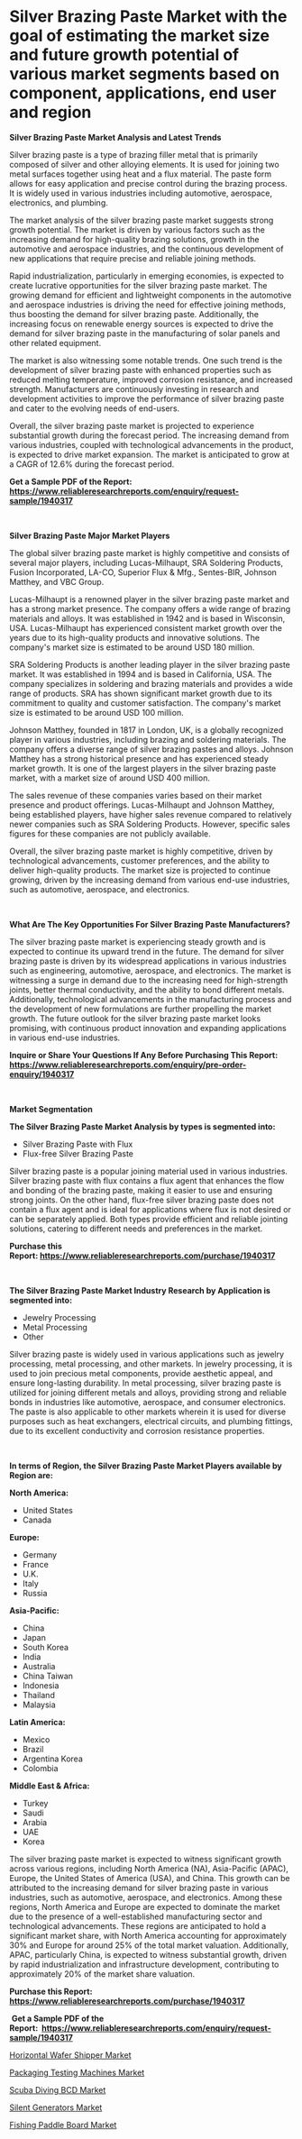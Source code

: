 <p><h1>Silver Brazing Paste Market with the goal of estimating the market size and future growth potential of various market segments based on component, applications, end user and region</h1></p><p><strong>Silver Brazing Paste Market Analysis and Latest Trends</strong></p>
<p><p>Silver brazing paste is a type of brazing filler metal that is primarily composed of silver and other alloying elements. It is used for joining two metal surfaces together using heat and a flux material. The paste form allows for easy application and precise control during the brazing process. It is widely used in various industries including automotive, aerospace, electronics, and plumbing.</p><p>The market analysis of the silver brazing paste market suggests strong growth potential. The market is driven by various factors such as the increasing demand for high-quality brazing solutions, growth in the automotive and aerospace industries, and the continuous development of new applications that require precise and reliable joining methods.</p><p>Rapid industrialization, particularly in emerging economies, is expected to create lucrative opportunities for the silver brazing paste market. The growing demand for efficient and lightweight components in the automotive and aerospace industries is driving the need for effective joining methods, thus boosting the demand for silver brazing paste. Additionally, the increasing focus on renewable energy sources is expected to drive the demand for silver brazing paste in the manufacturing of solar panels and other related equipment.</p><p>The market is also witnessing some notable trends. One such trend is the development of silver brazing paste with enhanced properties such as reduced melting temperature, improved corrosion resistance, and increased strength. Manufacturers are continuously investing in research and development activities to improve the performance of silver brazing paste and cater to the evolving needs of end-users.</p><p>Overall, the silver brazing paste market is projected to experience substantial growth during the forecast period. The increasing demand from various industries, coupled with technological advancements in the product, is expected to drive market expansion. The market is anticipated to grow at a CAGR of 12.6% during the forecast period.</p></p>
<p><strong>Get a Sample PDF of the Report:&nbsp; <a href="https://www.reliableresearchreports.com/enquiry/request-sample/1940317">https://www.reliableresearchreports.com/enquiry/request-sample/1940317</a></strong></p>
<p>&nbsp;</p>
<p><strong>Silver Brazing Paste Major Market Players</strong></p>
<p><p>The global silver brazing paste market is highly competitive and consists of several major players, including Lucas-Milhaupt, SRA Soldering Products, Fusion Incorporated, LA-CO, Superior Flux & Mfg., Sentes-BIR, Johnson Matthey, and VBC Group.</p><p>Lucas-Milhaupt is a renowned player in the silver brazing paste market and has a strong market presence. The company offers a wide range of brazing materials and alloys. It was established in 1942 and is based in Wisconsin, USA. Lucas-Milhaupt has experienced consistent market growth over the years due to its high-quality products and innovative solutions. The company's market size is estimated to be around USD 180 million.</p><p>SRA Soldering Products is another leading player in the silver brazing paste market. It was established in 1994 and is based in California, USA. The company specializes in soldering and brazing materials and provides a wide range of products. SRA has shown significant market growth due to its commitment to quality and customer satisfaction. The company's market size is estimated to be around USD 100 million.</p><p>Johnson Matthey, founded in 1817 in London, UK, is a globally recognized player in various industries, including brazing and soldering materials. The company offers a diverse range of silver brazing pastes and alloys. Johnson Matthey has a strong historical presence and has experienced steady market growth. It is one of the largest players in the silver brazing paste market, with a market size of around USD 400 million.</p><p>The sales revenue of these companies varies based on their market presence and product offerings. Lucas-Milhaupt and Johnson Matthey, being established players, have higher sales revenue compared to relatively newer companies such as SRA Soldering Products. However, specific sales figures for these companies are not publicly available.</p><p>Overall, the silver brazing paste market is highly competitive, driven by technological advancements, customer preferences, and the ability to deliver high-quality products. The market size is projected to continue growing, driven by the increasing demand from various end-use industries, such as automotive, aerospace, and electronics.</p></p>
<p>&nbsp;</p>
<p><strong>What Are The Key Opportunities For Silver Brazing Paste Manufacturers?</strong></p>
<p><p>The silver brazing paste market is experiencing steady growth and is expected to continue its upward trend in the future. The demand for silver brazing paste is driven by its widespread applications in various industries such as engineering, automotive, aerospace, and electronics. The market is witnessing a surge in demand due to the increasing need for high-strength joints, better thermal conductivity, and the ability to bond different metals. Additionally, technological advancements in the manufacturing process and the development of new formulations are further propelling the market growth. The future outlook for the silver brazing paste market looks promising, with continuous product innovation and expanding applications in various end-use industries.</p></p>
<p><strong>Inquire or Share Your Questions If Any Before Purchasing This Report: <a href="https://www.reliableresearchreports.com/enquiry/pre-order-enquiry/1940317">https://www.reliableresearchreports.com/enquiry/pre-order-enquiry/1940317</a></strong></p>
<p>&nbsp;</p>
<p><strong>Market Segmentation</strong></p>
<p><strong>The Silver Brazing Paste Market Analysis by types is segmented into:</strong></p>
<p><ul><li>Silver Brazing Paste with Flux</li><li>Flux-free Silver Brazing Paste</li></ul></p>
<p><p>Silver brazing paste is a popular joining material used in various industries. Silver brazing paste with flux contains a flux agent that enhances the flow and bonding of the brazing paste, making it easier to use and ensuring strong joints. On the other hand, flux-free silver brazing paste does not contain a flux agent and is ideal for applications where flux is not desired or can be separately applied. Both types provide efficient and reliable jointing solutions, catering to different needs and preferences in the market.</p></p>
<p><strong>Purchase this Report:&nbsp;<a href="https://www.reliableresearchreports.com/purchase/1940317">https://www.reliableresearchreports.com/purchase/1940317</a></strong></p>
<p>&nbsp;</p>
<p><strong>The Silver Brazing Paste Market Industry Research by Application is segmented into:</strong></p>
<p><ul><li>Jewelry Processing</li><li>Metal Processing</li><li>Other</li></ul></p>
<p><p>Silver brazing paste is widely used in various applications such as jewelry processing, metal processing, and other markets. In jewelry processing, it is used to join precious metal components, provide aesthetic appeal, and ensure long-lasting durability. In metal processing, silver brazing paste is utilized for joining different metals and alloys, providing strong and reliable bonds in industries like automotive, aerospace, and consumer electronics. The paste is also applicable to other markets wherein it is used for diverse purposes such as heat exchangers, electrical circuits, and plumbing fittings, due to its excellent conductivity and corrosion resistance properties.</p></p>
<p>&nbsp;</p>
<p><strong>In terms of Region, the Silver Brazing Paste Market Players available by Region are:</strong></p>
<p>
    <p> <strong> North America: </strong>
        <ul>
            <li>United States</li>
            <li>Canada</li>
        </ul>
        </p> 
    <p> <strong> Europe: </strong>
        <ul>
            <li>Germany</li>
            <li>France</li>
            <li>U.K.</li>
            <li>Italy</li>
            <li>Russia</li>
        </ul>
        </p> 
    <p> <strong> Asia-Pacific: </strong>
        <ul>
            <li>China</li>
            <li>Japan</li>
            <li>South Korea</li>
            <li>India</li>
            <li>Australia</li>
            <li>China Taiwan</li>
            <li>Indonesia</li>
            <li>Thailand</li>
            <li>Malaysia</li>
        </ul>
        </p> 
    <p> <strong> Latin America: </strong>
        <ul>
            <li>Mexico</li>
            <li>Brazil</li>
            <li>Argentina Korea</li>
            <li>Colombia</li>
        </ul>
        </p> 
    <p> <strong> Middle East & Africa: </strong>
        <ul>
            <li>Turkey</li>
            <li>Saudi</li>
            <li>Arabia</li>
            <li>UAE</li>
            <li>Korea</li>
        </ul>
    </p>
    </p>
<p><p>The silver brazing paste market is expected to witness significant growth across various regions, including North America (NA), Asia-Pacific (APAC), Europe, the United States of America (USA), and China. This growth can be attributed to the increasing demand for silver brazing paste in various industries, such as automotive, aerospace, and electronics. Among these regions, North America and Europe are expected to dominate the market due to the presence of a well-established manufacturing sector and technological advancements. These regions are anticipated to hold a significant market share, with North America accounting for approximately 30% and Europe for around 25% of the total market valuation. Additionally, APAC, particularly China, is expected to witness substantial growth, driven by rapid industrialization and infrastructure development, contributing to approximately 20% of the market share valuation.</p></p>
<p><strong>Purchase this Report: <a href="https://www.reliableresearchreports.com/purchase/1940317">https://www.reliableresearchreports.com/purchase/1940317</a></strong></p>
<p>&nbsp;<strong>Get a Sample PDF of the Report:&nbsp;&nbsp;<a href="https://www.reliableresearchreports.com/enquiry/request-sample/1940317">https://www.reliableresearchreports.com/enquiry/request-sample/1940317</a></strong></p>
<p><strong></strong></p>
<p><p><a href="https://medium.com/@anamariaagolli86/horizontal-wafer-shipper-market-insight-market-trends-growth-forecasted-from-2023-to-2030-f8d7054a7506">Horizontal Wafer Shipper Market</a></p><p><a href="https://medium.com/@tobyyundt2023/packaging-testing-machines-market-size-reveals-the-best-marketing-channels-in-global-industry-34f349e7c217">Packaging Testing Machines Market</a></p><p><a href="https://medium.com/@zitakuvalis/scuba-diving-bcd-market-furnishes-information-on-market-share-market-trends-and-market-growth-12d8588e2577">Scuba Diving BCD Market</a></p><p><a href="https://medium.com/@hesterorn1944/analyzing-silent-generators-market-global-industry-perspective-and-forecast-2023-to-2030-e930d5f18552">Silent Generators Market</a></p><p><a href="https://medium.com/@ashleyhills1920/fishing-paddle-board-market-size-market-outlook-and-market-forecast-2023-to-2030-9656c3fba119">Fishing Paddle Board Market</a></p></p>